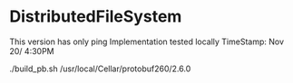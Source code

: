 # DistributedFileSystem

This version has only ping Implementation tested locally
TimeStamp: Nov 20/ 4:30PM


./build_pb.sh /usr/local/Cellar/protobuf260/2.6.0

